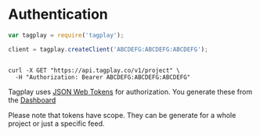 # Authentication

```javascript
var tagplay = require('tagplay');

client = tagplay.createClient('ABCDEFG:ABCDEFG:ABCDEFG');
```
```shell

curl -X GET "https://api.tagplay.co/v1/project" \
  -H "Authorization: Bearer ABCDEFG:ABCDEFG:ABCDEFG"
```

Tagplay uses [JSON Web Tokens](http://jwt.io) for authorization.
You generate these from the [Dashboard](https://beta.tagplay.co/dashboard)

<aside class="notice">
Please note that tokens have scope.
They can be generate for a whole project or just a specific feed.
</aside>

